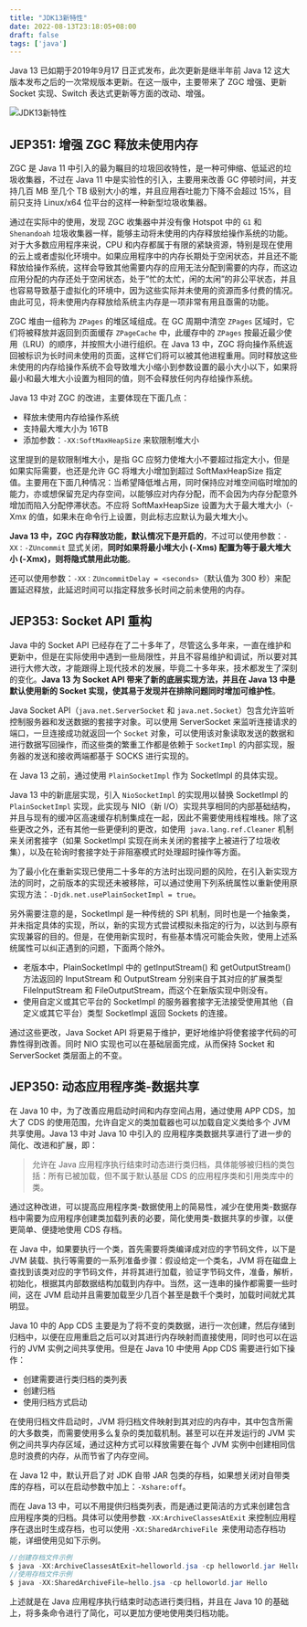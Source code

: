 ```yaml
---
title: "JDK13新特性"
date: 2022-08-13T23:18:05+08:00
draft: false
tags: ['java']
---
```



Java 13 已如期于2019年9月17 日正式发布，此次更新是继半年前 Java 12 这大版本发布之后的一次常规版本更新。在这一版中，主要带来了 ZGC 增强、更新 Socket 实现、Switch 表达式更新等方面的改动、增强。

![JDK13新特性](http://wenchao.ren/img/2022/08/1660403912-59e1ae6de81a7010dbaa7b4d2c025b77-20220813231830.png)

## JEP351: 增强 ZGC 释放未使用内存

ZGC 是 Java 11 中引入的最为瞩目的垃圾回收特性，是一种可伸缩、低延迟的垃圾收集器，不过在 Java 11 中是实验性的引入，主要用来改善 GC 停顿时间，并支持几百 MB 至几个 TB 级别大小的堆，并且应用吞吐能力下降不会超过 15%，目前只支持 Linux/x64 位平台的这样一种新型垃圾收集器。 

通过在实际中的使用，发现 ZGC 收集器中并没有像 Hotspot 中的 `G1` 和 `Shenandoah` 垃圾收集器一样，能够主动将未使用的内存释放给操作系统的功能。对于大多数应用程序来说，CPU 和内存都属于有限的紧缺资源，特别是现在使用的云上或者虚拟化环境中。如果应用程序中的内存长期处于空闲状态，并且还不能释放给操作系统，这样会导致其他需要内存的应用无法分配到需要的内存，而这边应用分配的内存还处于空闲状态，处于”忙的太忙，闲的太闲”的非公平状态，并且也容易导致基于虚拟化的环境中，因为这些实际并未使用的资源而多付费的情况。由此可见，将未使用内存释放给系统主内存是一项非常有用且亟需的功能。 

ZGC 堆由一组称为 `ZPages` 的堆区域组成。在 GC 周期中清空 `ZPages` 区域时，它们将被释放并返回到页面缓存 `ZPageCache` 中，此缓存中的 `ZPages` 按最近最少使用（LRU）的顺序，并按照大小进行组织。在 Java 13 中，ZGC 将向操作系统返回被标识为长时间未使用的页面，这样它们将可以被其他进程重用。同时释放这些未使用的内存给操作系统不会导致堆大小缩小到参数设置的最小大小以下，如果将最小和最大堆大小设置为相同的值，则不会释放任何内存给操作系统。 

Java 13 中对 ZGC 的改进，主要体现在下面几点：

- 释放未使用内存给操作系统
- 支持最大堆大小为 16TB
- 添加参数：`-XX:SoftMaxHeapSize` 来软限制堆大小

这里提到的是软限制堆大小，是指 GC 应努力使堆大小不要超过指定大小，但是如果实际需要，也还是允许 GC 将堆大小增加到超过 SoftMaxHeapSize 指定值。主要用在下面几种情况：当希望降低堆占用，同时保持应对堆空间临时增加的能力，亦或想保留充足内存空间，以能够应对内存分配，而不会因为内存分配意外增加而陷入分配停滞状态。不应将 SoftMaxHeapSize 设置为大于最大堆大小（-Xmx 的值，如果未在命令行上设置，则此标志应默认为最大堆大小。 


**Java 13 中，ZGC 内存释放功能，默认情况下是开启的**，不过可以使用参数：`-XX：-ZUncommit` 显式关闭，**同时如果将最小堆大小 (-Xms) 配置为等于最大堆大小 (-Xmx)，则将隐式禁用此功能**。 

还可以使用参数：`-XX：ZUncommitDelay = <seconds>`（默认值为 300 秒）来配置延迟释放，此延迟时间可以指定释放多长时间之前未使用的内存。

## JEP353: Socket API 重构

Java 中的 Socket API 已经存在了二十多年了，尽管这么多年来，一直在维护和更新中，但是在实际使用中遇到一些局限性，并且不容易维护和调试，所以要对其进行大修大改，才能跟得上现代技术的发展，毕竟二十多年来，技术都发生了深刻的变化。**Java 13 为 Socket API 带来了新的底层实现方法，并且在 Java 13 中是默认使用新的 Socket 实现，使其易于发现并在排除问题同时增加可维护性**。 

Java Socket API（`java.net.ServerSocket` 和 `java.net.Socket`）包含允许监听控制服务器和发送数据的套接字对象。可以使用 ServerSocket 来监听连接请求的端口，一旦连接成功就返回一个 `Socket` 对象，可以使用该对象读取发送的数据和进行数据写回操作，而这些类的繁重工作都是依赖于 `SocketImpl` 的内部实现，服务器的发送和接收两端都基于 SOCKS 进行实现的。 

在 Java 13 之前，通过使用 `PlainSocketImpl` 作为 SocketImpl 的具体实现。

Java 13 中的新底层实现，引入 `NioSocketImpl` 的实现用以替换 SocketImpl 的 `PlainSocketImpl` 实现，此实现与 NIO（新 I/O）实现共享相同的内部基础结构，并且与现有的缓冲区高速缓存机制集成在一起，因此不需要使用线程堆栈。除了这些更改之外，还有其他一些更便利的更改，如使用` java.lang.ref.Cleaner` 机制来关闭套接字（如果 SocketImpl 实现在尚未关闭的套接字上被进行了垃圾收集），以及在轮询时套接字处于非阻塞模式时处理超时操作等方面。 

为了最小化在重新实现已使用二十多年的方法时出现问题的风险，在引入新实现方法的同时，之前版本的实现还未被移除，可以通过使用下列系统属性以重新使用原实现方法：`-Djdk.net.usePlainSocketImpl = true`。

另外需要注意的是，SocketImpl 是一种传统的 SPI 机制，同时也是一个抽象类，并未指定具体的实现，所以，新的实现方式尝试模拟未指定的行为，以达到与原有实现兼容的目的。但是，在使用新实现时，有些基本情况可能会失败，使用上述系统属性可以纠正遇到的问题，下面两个除外。 

- 老版本中，PlainSocketImpl 中的 getInputStream() 和 getOutputStream() 方法返回的 InputStream 和 OutputStream 分别来自于其对应的扩展类型 FileInputStream 和 FileOutputStream，而这个在新版实现中则没有。 
- 使用自定义或其它平台的 SocketImpl 的服务器套接字无法接受使用其他（自定义或其它平台）类型 SocketImpl 返回 Sockets 的连接。

通过这些更改，Java Socket API 将更易于维护，更好地维护将使套接字代码的可靠性得到改善。同时 NIO 实现也可以在基础层面完成，从而保持 Socket 和 ServerSocket 类层面上的不变。 


## JEP350: 动态应用程序类-数据共享

在 Java 10 中，为了改善应用启动时间和内存空间占用，通过使用 APP CDS，加大了 CDS 的使用范围，允许自定义的类加载器也可以加载自定义类给多个 JVM 共享使用。Java 13 中对 Java 10 中引入的 应用程序类数据共享进行了进一步的简化、改进和扩展，即：

> 允许在 Java 应用程序执行结束时动态进行类归档，具体能够被归档的类包括：所有已被加载，但不属于默认基层 CDS 的应用程序类和引用类库中的类。

通过这种改进，可以提高应用程序类-数据使用上的简易性，减少在使用类-数据存档中需要为应用程序创建类加载列表的必要，简化使用类-数据共享的步骤，以便更简单、便捷地使用 CDS 存档。 

在 Java 中，如果要执行一个类，首先需要将类编译成对应的字节码文件，以下是 JVM 装载、执行等需要的一系列准备步骤：假设给定一个类名，JVM 将在磁盘上查找到该类对应的字节码文件，并将其进行加载，验证字节码文件，准备，解析，初始化，根据其内部数据结构加载到内存中。当然，这一连串的操作都需要一些时间，这在 JVM 启动并且需要加载至少几百个甚至是数千个类时，加载时间就尤其明显。 

Java 10 中的 App CDS 主要是为了将不变的类数据，进行一次创建，然后存储到归档中，以便在应用重启之后可以对其进行内存映射而直接使用，同时也可以在运行的 JVM 实例之间共享使用。但是在 Java 10 中使用 App CDS 需要进行如下操作：

- 创建需要进行类归档的类列表
- 创建归档
- 使用归档方式启动

在使用归档文件启动时，JVM 将归档文件映射到其对应的内存中，其中包含所需的大多数类，而需要使用多么复杂的类加载机制。甚至可以在并发运行的 JVM 实例之间共享内存区域，通过这种方式可以释放需要在每个 JVM 实例中创建相同信息时浪费的内存，从而节省了内存空间。

在 Java 12 中，默认开启了对 JDK 自带 JAR 包类的存档，如果想关闭对自带类库的存档，可以在启动参数中加上：`-Xshare:off`。

而在 Java 13 中，可以不用提供归档类列表，而是通过更简洁的方式来创建包含应用程序类的归档。具体可以使用参数 `-XX:ArchiveClassesAtExit` 来控制应用程序在退出时生成存档，也可以使用 `-XX:SharedArchiveFile `来使用动态存档功能，详细使用见如下示例。 

```java
//创建存档文件示例
$ java -XX:ArchiveClassesAtExit=helloworld.jsa -cp helloworld.jar Hello
//使用存档文件示例
$ java -XX:SharedArchiveFile=hello.jsa -cp helloworld.jar Hello
```
上述就是在 Java 应用程序执行结束时动态进行类归档，并且在 Java 10 的基础上，将多条命令进行了简化，可以更加方便地使用类归档功能。


